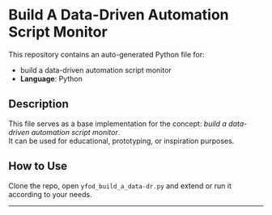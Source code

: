 # Build A Data-Driven Automation Script Monitor

This repository contains an auto-generated Python file for:

- build a data-driven automation script monitor
- **Language**: Python

## Description

This file serves as a base implementation for the concept: *build a data-driven automation script monitor*.  
It can be used for educational, prototyping, or inspiration purposes.

## How to Use

Clone the repo, open `yfod_build_a_data-dr.py` and extend or run it according to your needs.

---


